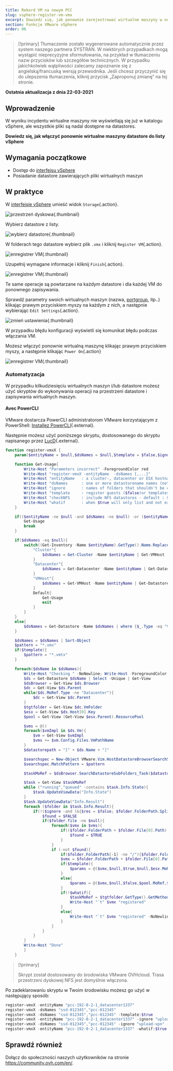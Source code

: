 ```yaml
---
title: Rekord VM na nowym PCC
slug: vsphere-register-vm-vmx
excerpt: Dowiedz się, jak ponownie zarejestrować wirtualne maszyny w nowej usłudze w starych datastore
section: Funkcje VMware vSphere
order: 06
---
```


> [!primary]
> Tłumaczenie zostało wygenerowane automatycznie przez system naszego partnera SYSTRAN. W niektórych przypadkach mogą wystąpić nieprecyzyjne sformułowania, na przykład w tłumaczeniu nazw przycisków lub szczegółów technicznych. W przypadku jakichkolwiek wątpliwości zalecamy zapoznanie się z angielską/francuską wersją przewodnika. Jeśli chcesz przyczynić się do ulepszenia tłumaczenia, kliknij przycisk „Zaproponuj zmianę” na tej stronie.
> 


**Ostatnia aktualizacja z dnia 22-03-2021**

## Wprowadzenie

W wyniku incydentu wirtualne maszyny nie wyświetlają się już w katalogu vSphere, ale wszystkie pliki są nadal dostępne na datastores.

**Dowiedz się, jak włączyć ponownie wirtualne maszyny datastore do listy vSphere**

## Wymagania początkowe

- Dostęp do [interfejsu vSphere](../polaczenie-interfejs-vsphere/)
- Posiadanie datastore zawierających pliki wirtualnych maszyn

## W praktyce

W [interfejsie vSphere](../polaczenie-interfejs-vsphere/) umieść widok `Storage`{.action}.

![przestrzeń dyskowa](images/register-vmx-01.png){.thumbnail}

Wybierz datastore z listy.

![wybierz datastore](images/register-vmx-02.png){.thumbnail}

W folderach tego datastore wybierz plik `.vmx` i kliknij `Register VM`{.action}.

![enregistrer VM](images/register-vmx-03.png){.thumbnail}

Uzupełnij wymagane informacje i kliknij `Finish`{.action}.

![enregistrer VM](images/register-vmx-04.png){.thumbnail}

Te same operacje są powtarzane na każdym datastore i dla każdej VM do ponownego zapisywania.

Sprawdź parametry swoich wirtualnych maszyn (nazwa, [portgroup](../tworzenie-vlan-vxlan/), itp..) klikając prawym przyciskiem myszy na każdym z nich, a następnie wybierając `Edit Settings`{.action}.

![zmień ustawienia](images/register-vmx-06.png){.thumbnail}

W przypadku błędu konfiguracji wyświetli się komunikat błędu podczas włączania VM.

Możesz włączyć ponownie wirtualną maszynę klikając prawym przyciskiem myszy, a następnie klikając `Power On`{.action}

![enregistrer VM](images/register-vmx-05.png){.thumbnail}

### Automatyzacja

W przypadku kilkudziesięciu wirtualnych maszyn i/lub datastore możesz użyć skryptów do wykonywania operacji na przestrzeni datastore i zapisywania wirtualnych maszyn.

#### Avec PowerCLI

VMware dostarcza PowerCLI administratorom VMware korzystającym z PowerShell: [Installez PowerCLI](https://docs.vmware.com/fr/VMware-vSphere/6.5/com.vmware.vsphere.install.doc/GUID-F02D0C2D-B226-4908-9E5C-2E783D41FE2D.html){.external}.

Następnie możesz użyć poniższego skryptu, dostosowanego do skryptu napisanego przez [LucD](https://www.lucd.info/2009/12/02/raiders-of-the-lost-vmx/){.external}.

```powershell
function register-vmxX {
    param($entityName = $null,$dsNames = $null,$template = $false,$ignore = $null,$checkNFS = $true,$whatif=$false)

    function Get-Usage{
        Write-Host "Parameters incorrect" -ForegroundColor red
        Write-Host "register-vmxX -entityName  -dsNames [,...]"
        Write-Host "entityName   : a cluster-, datacenter or ESX hostname (not together with -dsNames)"
        Write-Host "dsNames      : one or more datastorename names (not together with -entityName)"
        Write-Host "ignore       : names of folders that shouldn't be checked"
        Write-Host "template     : register guests ($false)or templates ($true) - default : $false"
        Write-Host "checkNFS     : include NFS datastores - default : $true"
        Write-Host "whatif       : when $true will only list and not execute - default : $false"
    }

    if(($entityName -ne $null -and $dsNames -ne $null) -or ($entityName -eq $null -and $dsNames -eq $null)){
        Get-Usage
        break
    }

    if($dsNames -eq $null){
        switch((Get-Inventory -Name $entityName).GetType().Name.Replace("Wrapper","")){
            "Cluster"{
                $dsNames = Get-Cluster -Name $entityName | Get-VMHost | Get-Datastore | where {$_.Type -eq "VMFS" -or $checkNFS} | % {$_.Name}
            }
            "Datacenter"{
                $dsNames = Get-Datacenter -Name $entityName | Get-Datastore | where {$_.Type -eq "VMFS" -or $checkNFS} | % {$_.Name}
            }
            "VMHost"{
                $dsNames = Get-VMHost -Name $entityName | Get-Datastore | where {$_.Type -eq "VMFS" -or $checkNFS} | % {$_.Name}
            }
            Default{
                Get-Usage
                exit
            }
        }
    }
    else{
        $dsNames = Get-Datastore -Name $dsNames | where {$_.Type -eq "VMFS" -or $checkNFS} | Select -Unique | % {$_.Name}
    }

    $dsNames = $dsNames | Sort-Object
    $pattern = "*.vmx"
    if($template){
        $pattern = "*.vmtx"
    }

    foreach($dsName in $dsNames){
        Write-Host "Checking " -NoNewline; Write-Host -ForegroundColor red -BackgroundColor yellow $dsName
        $ds = Get-Datastore $dsName | Select -Unique | Get-View
        $dsBrowser = Get-View $ds.Browser
        $dc = Get-View $ds.Parent
        while($dc.MoRef.Type -ne "Datacenter"){
            $dc = Get-View $dc.Parent
        }
        $tgtfolder = Get-View $dc.VmFolder
        $esx = Get-View $ds.Host[0].Key
        $pool = Get-View (Get-View $esx.Parent).ResourcePool

        $vms = @()
        foreach($vmImpl in $ds.Vm){
            $vm = Get-View $vmImpl
            $vms += $vm.Config.Files.VmPathName
        }
        $datastorepath = "[" + $ds.Name + "]"

        $searchspec = New-Object VMware.Vim.HostDatastoreBrowserSearchSpec
        $searchspec.MatchPattern = $pattern

        $taskMoRef = $dsBrowser.SearchDatastoreSubFolders_Task($datastorePath, $searchSpec)

        $task = Get-View $taskMoRef
        while ("running","queued" -contains $task.Info.State){
            $task.UpdateViewData("Info.State")
        }
        $task.UpdateViewData("Info.Result")
        foreach ($folder in $task.Info.Result){
            if(!($ignore -and (&{$res = $false; $folder.FolderPath.Split("]")[1].Trim(" /").Split("/") | %{$res = $res -or ($ignore -contains $_)}; $res}))){
                $found = $FALSE
                if($folder.file -ne $null){
                    foreach($vmx in $vms){
                        if(($folder.FolderPath + $folder.File[0].Path) -eq $vmx){
                            $found = $TRUE
                        }
                    }
                    if (-not $found){
                        if($folder.FolderPath[-1] -ne "/"){$folder.FolderPath += "/"}
                        $vmx = $folder.FolderPath + $folder.File[0].Path
                        if($template){
                            $params = @($vmx,$null,$true,$null,$esx.MoRef)
                        }
                        else{
                            $params = @($vmx,$null,$false,$pool.MoRef,$null)
                        }
                        if(!$whatif){
                            $taskMoRef = $tgtfolder.GetType().GetMethod("RegisterVM_Task").Invoke($tgtfolder, $params)
                            Write-Host "`t" $vmx "registered"
                        }
                        else{
                            Write-Host "`t" $vmx "registered" -NoNewline; Write-Host -ForegroundColor blue -BackgroundColor white " ==> What If"
                        }
                    }
                }
            }
        }
        Write-Host "Done"
        }
    }
```

> [!primary]
>
> Skrypt został dostosowany do środowiska VMware OVHcloud.
> Trasa przestrzeni dyskowej NFS jest domyślnie włączona.
>

Po zadeklarowaniu skryptu w Twoim środowisku możesz go użyć w następujący sposób:

```powershell
register-vmxX -entityName "pcc-192-0-2-1_datacenter1337"
register-vmxX -dsNames "ssd-012345","pcc-012345"
register-vmxX -dsNames "ssd-012345","pcc-012345" -template:$true
register-vmxX -entityName "pcc-192-0-2-1_datacenter1337" -ignore "upload-vpn"
register-vmxX -dsNames "ssd-012345","pcc-012345" -ignore "upload-vpn" -checkNFS:$true
register-vmxX -entityName "pcc-192-0-2-1_datacenter1337" -whatif:$true
```

## Sprawdź również

Dołącz do społeczności naszych użytkowników na stronie <https://community.ovh.com/en/>.
